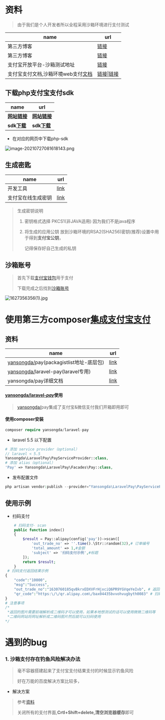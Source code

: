 #  资料

> 由于我们是个人开发者所以全程采用沙箱环境进行支付测试

| name                                                         | url                                                          |
| ------------------------------------------------------------ | ------------------------------------------------------------ |
| 第三方博客                                                   | [链接](https://blog.csdn.net/jal517486222/article/details/82726491) |
| 第三方博客                                                   | [链接](https://blog.csdn.net/jartins/article/details/81115649) |
| 支付宝开放平台-沙箱测试地址                                  | [链接](https://open.alipay.com/platform/appDaily.htm?tab=info) |
| 支付宝支付文档,沙箱环境web支付[文档](https://opendocs.alipay.com/open/200/105311) | [链接](https://openhome.alipay.com/docCenter/docCenter.htm)\|[链接](https://opendocs.alipay.com/open/200/105311) |



## 下载php支付宝支付sdk

| name                                                         | url                                                          |
| ------------------------------------------------------------ | ------------------------------------------------------------ |
| **[网站链接](https://opendocs.alipay.com/open/270/106291/)** | **[网站链接](https://opendocs.alipay.com/open/270/106291/)** |
| **sdk[下载](https://gw.alipayobjects.com/os/bmw-prod/b946adec-ef8d-4c1b-9faf-3f20dbf318fa.zip)** | **sdk[下载](https://gw.alipayobjects.com/os/bmw-prod/b946adec-ef8d-4c1b-9faf-3f20dbf318fa.zip)** |

- 在对应的网页中下载php-sdk

![image-20210727081618143.png](https://i.loli.net/2021/07/27/rCT9pLSIkBn5gbt.png)



## 生成密匙

| name               | url                                                 |
| ------------------ | --------------------------------------------------- |
| 开发工具           | [link](https://opendocs.alipay.com/open/291/105971) |
| 支付宝在线生成密钥 | [link](https://miniu.alipay.com/keytool/create)     |

> 生成密钥说明
>
> 1. 密钥格式选择 PKCS1(非JAVA适用) 因为我们不是java程序
>
> 2. 将生成的应用公钥 放到沙箱环境的RSA2(SHA256)密钥(推荐)设置中用于得到**支付宝公钥**，
>
>    记得保存好自己生成的私钥

## 沙箱账号

> 首先下载[支付宝钱包](https://sandbox.alipaydev.com/user/downloadApp.htm)用于支付
>
> 下载完成之后找到[沙箱账号](https://openhome.alipay.com/platform/appDaily.htm?tab=account)

![1627356356(1).jpg](https://i.loli.net/2021/07/27/aQ6KEnoZ3cdhXkF.png)

# 使用第三方composer[集成支付宝支付](https://laravelacademy.org/post/7804)

## 资料

| name                                                         | url                                                          |
| ------------------------------------------------------------ | ------------------------------------------------------------ |
| [yansongda/](https://packagist.org/packages/yansongda/)pay(packagistlist地址-底层包) | [link](https://packagist.org/packages/yansongda/pay)         |
| [yansongda/](https://packagist.org/packages/yansongda/)laravel-pay(laravel专用) | [link](https://packagist.org/packages/yansongda/laravel-pay) |
| yansongda/pay详细文档                                        | [link](https://pay.yansongda.cn/docs/v3)                     |

#### [yansongda/laravel-*pay*](https://packagist.org/packages/yansongda/laravel-pay)使用

>[yansongda/](https://packagist.org/packages/yansongda/)pay集成了支付宝&微信支付我们开箱即用即可

#### 使用composer安装

```php
composer require yansongda/laravel-pay
```

- laravel 5.5 以下配置

```php
# 添加 service provider（optional）
// laravel < 5.5
Yansongda\LaravelPay\PayServiceProvider::class,
# 添加 alias（optional）
'Pay' => Yansongda\LaravelPay\Facades\Pay::class,
```

- 发布配置文件

```php
php artisan vendor:publish --provider="Yansongda\LaravelPay\PayServiceProvider" --tag=laravel-pay
```

## 使用示例

- 扫码支付

```php
    # 扫码支付- scan 
    public function index()
    {
        $result = Pay::alipay(config('pay'))->scan([
            'out_trade_no' => ''.time().\Str::random(32),# 订单编号
            'total_amount' => 1,#金额
            'subject' => '扫码支付示例',#标题
        ]);
        return $result;
    }
 # 扫码支付返回结果示例
{
    "code":"10000",
    "msg":"Success",
    "out_trade_no":"1630760185qvBkrxEDXVFrHjxciQ6PR9YGVqeYeIvb", # 返回的订单编号
    "qr_code":"https:\/\/qr.alipay.com\/bax04435bvvohvugbyth0083" # 扫码的图片
}
# 注意事项
/*
 *返回的图片需要前端解析成二维码才可以使用，如果本地想测试的话可以使用微微二维码等
 *二维码网站将网址解析成二维码图片然后就可以扫码使用
*/
```



# 遇到的bug

###  1. 沙箱支付存在钓鱼风险解决办法

> 毫不容器搭建起来了支付宝支付结果支付的时候显示钓鱼风险
>
> 好在万能的百度解决方案比较多，

- 解决方案

> 参考[资料](https://blog.csdn.net/MacWx/article/details/107410685)
>
> 关闭所有的支付界面,**Crtl+Shift+delete,清空浏览器缓存**即可
